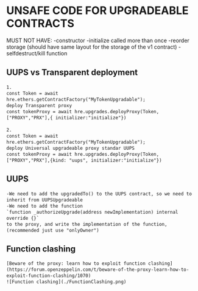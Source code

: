 # UNSAFE CODE FOR UPGRADEABLE CONTRACTS

MUST NOT HAVE:
-constructor
-initialize called more than once
-reorder storage (should have same layout for the storage of the v1 contract)
-selfdestruct/kill function

## UUPS vs Transparent deployment

    1.
    const Token = await hre.ethers.getContractFactory("MyTokenUpgradable");
    deploy Transparent proxy
    const tokenProxy = await hre.upgrades.deployProxy(Token, ["PROXY","PRX"],{ initializer:"initialize"})

    2.
    const Token = await hre.ethers.getContractFactory("MyTokenUpgradable");
    deploy Universal upgradeable proxy standar UUPS
    const tokenProxy = await hre.upgrades.deployProxy(Token, ["PROXY","PRX"],{kind: "uups", initializer:"initialize"})

## UUPS

    -We need to add the upgradedTo() to the UUPS contract, so we need to inherit from UUPSUpgradeable
    -We need to add the function
    `function _authorizeUpgrade(address newImplementation) internal override {}`
    to the proxy, and write the implementation of the function, (recommended just use "onlyOwner")

## Function clashing

    [Beware of the proxy: learn how to exploit function clashing](https://forum.openzeppelin.com/t/beware-of-the-proxy-learn-how-to-exploit-function-clashing/1070)
    ![Function clashing](./FunctionClashing.png)
